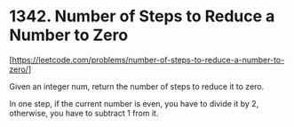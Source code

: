 # 1342. Number of Steps to Reduce a Number to Zero

[https://leetcode.com/problems/number-of-steps-to-reduce-a-number-to-zero/]

Given an integer num, return the number of steps to reduce it to zero.

In one step, if the current number is even, you have to divide it by 2, otherwise, you have to subtract 1 from it.
